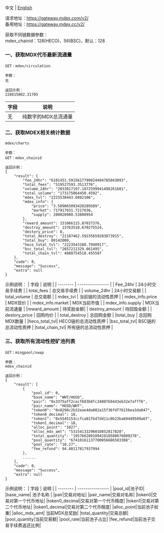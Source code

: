 中文 | [English](./README-EN.md)

请求地址：https://gateway.mdex.com/v2/<br/>
备用地址：https://gateway.mdex.cc/v2/

获取不同链数据参数：<br/>
mdex_chainid：128(HECO)、56(BSC)，默认：128

### 一、获取MDX代币最新流通量
```
GET：mdex/circulation

参数：
无

返回示例：
228615002.31705
```
| 字段     | 说明 |
| -------- | ---------------- |
|无|纯数字的MDX总流通量|


### 二、获取MDEX相关统计数据
```
mdex/charts

参数：
GET：mdex_chainid

返回示例：
{
    "result": {
        "fee_24hr": "6101451.5915617799824494785043093",
        "total_fees": "519527593.3513776",
        "volume_24hr": "2033817197.1872599941498261681",
        "total_volume": "173175864450.4592",
        "mdex_tvl": "2223538443.6082106",
        "mdex_info": {
            "price": "3.589065093420289509",
            "market": 717917031.7217036,
            "supply": 200028980.53808954
        },
        "reward_amount": 151066115.87037376,
        "destroy_amount": 23763518.670275524,
        "destory_price": 0,
        "total_destroy": "21187462.59235659203873915",
        "total_buy": 80142000,
        "heco_total_tvl": "2223543188.7940917",
        "bsc_total_tvl": "2657211329.661495",
        "total_chain_tvl": 4880754518.455587
    },
    "code": 0,
    "message": "Success",
    "extra": null
}
```
示例说明：
| 字段     | 说明             |
| -------- | ---------------- |
| Fee_24hr | 24小时交易手续费 |
| total_fees | 总交易手续费 |
| volume_24hr | 24小时交易额 |
| total_volume | 总交易额 |
| mdex_tvl | 当前链的流动性质押 |
| mdex_info.price | MDX现价 |
| mdex_info.market | MDX当前市值 |
| mdex_info.supply | MDX当前流通量 |
|reward_amount | 待奖励金额|
| destroy_amount | 待回毁金额 |
| destory_price | 回购均价 |
| total_destroy | 总回购金额 |
|total_buy | 总回购MDX数量 |
|heco_total_tvl| HECO链的总流动性质押 |
|bsc_total_tvl| BSC链的总流动性质押 |
|total_chain_tvl| 所有链的总流动性质押 |

### 三、获取所有流动性挖矿池列表
```
GET：mingpool/swap

参数：
mdex_chainid

返回示例：
{
    "result": [
        {
            "pool_id": 0,
            "base_name": "WHT/HUSD",
            "pair": "0x3375aff2cacf683b8fc34807b9443eb32e7afff6",
            "pair_name": "HUSD/WHT",
            "token0": "0x0298c2b32eae4da002a15f36fdf7615bea3da047",
            "token0_decimal": 18,
            "token1": "0x5545153ccfca01fbd7dd11c0b23ba694d9509a6f",
            "token1_decimal": 18,
            "alloc_point": "1027",
            "alloc_mdx_amt": "53154133296010852817828",
            "total_quantity": "19576628010942810580676009278",
            "pool_quantity": "67410161137700056686583308",
            "pool_rate": "10.27",
            "fee_refund": 94.40117817937994
        },
        ......
    ],
    "code": 0,
    "message": "Success",
    "extra": null
}
```
示例说明：
| 字段     | 说明             |
| -------- | ---------------- |
|pool_id|池子ID|
|base_name| 池子名称 |
|pair|交易对地址|
|pair_name|交易对名称|
|token0|交易对第一个代币地址|
|token0_decimal|交易对第一个代币精度|
|token1|交易对第二个代币地址|
|token1_decimal|交易对第二个代币精度|
|alloc_point|当前池子权重|
|alloc_mdx_amt| 当前MDX总奖励|
|total_quantity|交易总额|
|pool_quantity|当前交易额|
|pool_rate|当前池子占比|
|fee_refund|当前池子交易手续费返还比例|

